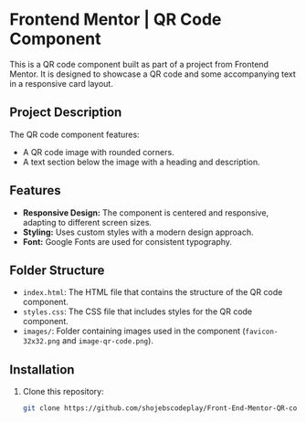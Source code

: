 # Frontend Mentor | QR Code Component

This is a QR code component built as part of a project from Frontend Mentor. It is designed to showcase a QR code and some accompanying text in a responsive card layout.

## Project Description

The QR code component features:
- A QR code image with rounded corners.
- A text section below the image with a heading and description.

## Features

- **Responsive Design:** The component is centered and responsive, adapting to different screen sizes.
- **Styling:** Uses custom styles with a modern design approach.
- **Font:** Google Fonts are used for consistent typography.

## Folder Structure

- `index.html`: The HTML file that contains the structure of the QR code component.
- `styles.css`: The CSS file that includes styles for the QR code component.
- `images/`: Folder containing images used in the component (`favicon-32x32.png` and `image-qr-code.png`).

## Installation

1. Clone this repository:
   ```bash
   git clone https://github.com/shojebscodeplay/Front-End-Mentor-QR-code.git
